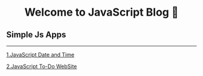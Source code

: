 <h1 align="center">Welcome to JavaScript Blog 🚀</h1>
<p>
</p>

## Simple Js Apps

***
<a><a>
[1.JavaScript Date and Time](https://github.com/brkyydnmz/JS-Apps/tree/main/1_js_date_time)

<a><a>
[2.JavaScript To-Do WebSite](https://github.com/brkyydnmz/JS-Apps/tree/main/2_js_todo_list)